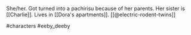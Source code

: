 She/her. Got turned into a pachirisu because of her parents. Her sister is [[Charlie]]. Lives in [[Dora's apartments]]. [[@electric-rodent-twins]]

#characters #eeby_deeby 